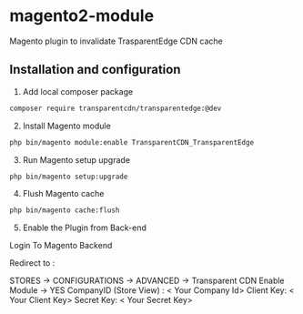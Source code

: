 # magento2-module
Magento plugin to invalidate TrasparentEdge CDN cache

## Installation and configuration

1. Add local composer package

```bash
composer require transparentcdn/transparentedge:@dev
```

2. Install Magento module

```bash
php bin/magento module:enable TransparentCDN_TransparentEdge
```

3. Run Magento setup upgrade

```bash
php bin/magento setup:upgrade
```

4. Flush Magento cache

```bash
php bin/magento cache:flush
```

5. Enable the Plugin from Back-end

Login To Magento Backend

Redirect to : 

STORES -> CONFIGURATIONS -> ADVANCED -> Transparent CDN
Enable Module -> YES
CompanyID (Store View) : < Your Company Id>
Client Key: < Your Client Key>
Secret Key: < Your Secret Key>

